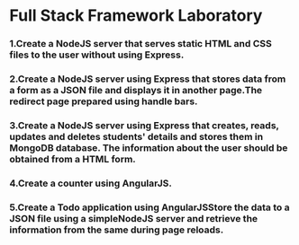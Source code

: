# Full Stack Framework Laboratory

### 1.Create a NodeJS server that serves static HTML and CSS files to the user without using Express.

### 2.Create a NodeJS server using Express that stores data from a form as a JSON file and displays it in another page.The redirect page prepared using handle bars.

### 3.Create a NodeJS server using Express that creates, reads, updates and deletes students' details and stores them in MongoDB database. The information about the user should be obtained from a HTML form.

### 4.Create a counter using AngularJS.

### 5.Create a Todo application using AngularJSStore the data to a JSON file using a simpleNodeJS server and retrieve the information from the same during page reloads.



